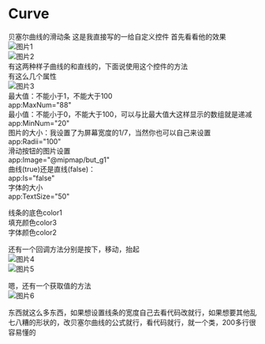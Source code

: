 # Curve
贝塞尔曲线的滑动条
这是我直接写的一给自定义控件
首先看看他的效果<br>
![图片1](https://github.com/zengwei123/Curve/blob/master/image/GIF.gif)<br>
![图片2](https://github.com/zengwei123/Curve/blob/master/image/GIF1.gif)<br>
有这两种样子曲线的和直线的，下面说使用这个控件的方法<br>
有这么几个属性<br>
![图片3](https://github.com/zengwei123/Curve/blob/master/image/1.png)<br>
最大值：不能小于1，不能大于100<br>
app:MaxNum="88"<br>
最小值：不能小于0，不能大于100，可以与比最大值大这样显示的数组就是递减<br>
app:MinNum="20"<br>
图片的大小：我设置了为屏幕宽度的1/7，当然你也可以自己来设置<br>
 app:Radii="100"<br>
 滑动按钮的图片设置<br>
 app:Image="@mipmap/but_g1"<br>
 曲线(true)还是直线(false)：<br>
 app:Is="false"<br>
 字体的大小<br>
 app:TextSize="50"<br>
 
 线条的底色color1<br>
 填充颜色color3<br>
 字体颜色color2<br>
 
 还有一个回调方法分别是按下，移动，抬起<br>
 ![图片4](https://github.com/zengwei123/Curve/blob/master/image/2.png)<br>
 ![图片5](https://github.com/zengwei123/Curve/blob/master/image/3.png)<br>
 
 嗯，还有一个获取值的方法<br>
 ![图片6](https://github.com/zengwei123/Curve/blob/master/image/6.png)<br>
 
 东西就这么多东西，如果想设置线条的宽度自己去看代码改就行，如果想要其他乱七八糟的形状的，改贝塞尔曲线的公式就行，看代码就行，就一个类，200多行很容易懂的

